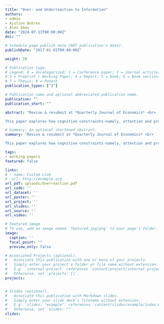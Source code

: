 ```yaml
---
title: "Over- and Underreaction to Information"
authors:
- admin
- Aislinn Bohren
- Alex Imas
date: "2024-07-13T00:00:00Z"
doi: ""

# Schedule page publish date (NOT publication's date).
publishDate: "2017-01-01T00:00:00Z"

weight: 20

# Publication type.
# Legend: 0 = Uncategorized; 1 = Conference paper; 2 = Journal article;
# 3 = Preprint / Working Paper; 4 = Report; 5 = Book; 6 = Book section;
# 7 = Thesis; 8 = Patent
publication_types: ["3"]

# Publication name and optional abbreviated publication name.
publication: ""
publication_short: ""

abstract: "Revise & resubmit at *Quarterly Journal of Economics* <br>  

This paper explores how cognitive constraints-namely, attention and processing capacity-interact with properties of the learning environment to determine how people react to information. In our model, people form a simplified mental representation of the environment via salience-channeled attention, then process information with cognitive imprecision. The model predicts overreaction to information when environments are complex, signals are noisy, information is surprising, or priors are concentrated on less salient states; it predicts underreaction when environments are simple, signals are precise, information is expected, or priors are concentrated on salient states. Results from a series of pre-registered experiments provide support for these predictions and direct evidence for the proposed cognitive mechanisms. We show that the two psychological mechanisms act as cognitive complements: their interaction is critical for explaining belief data and together they yield a highly complete model in terms of capturing explainable variation in belief-updating. Our theoretical and empirical results connect disparate findings in prior work: underreaction is typically found in laboratory studies, which feature simple learning settings, while overreaction is more prevalent in financial markets which feature greater complexity. "

# Summary. An optional shortened abstract.
summary: "Revise & resubmit at *Quarterly Journal of Economics* <br>  

This paper explores how cognitive constraints-namely, attention and processing capacity-interact with properties of the learning environment to determine how people react to information. In our model, people form a simplified mental representation of the environment via salience-channeled attention, then process information with cognitive imprecision. The model predicts overreaction to information when environments are complex, signals are noisy, information is surprising, or priors are concentrated on less salient states; it predicts underreaction when environments are simple, signals are precise, information is expected, or priors are concentrated on salient states. Results from a series of pre-registered experiments provide support for these predictions and direct evidence for the proposed cognitive mechanisms. We show that the two psychological mechanisms act as cognitive complements: their interaction is critical for explaining belief data and together they yield a highly complete model in terms of capturing explainable variation in belief-updating. Our theoretical and empirical results connect disparate findings in prior work: underreaction is typically found in laboratory studies, which feature simple learning settings, while overreaction is more prevalent in financial markets which feature greater complexity. "

tags:
- working papers
featured: false

links:
# - name: Custom Link
#  url: http://example.org
url_pdf: uploads/Overreaction.pdf
url_code: ''
url_dataset: ''
url_poster: ''
url_project: ''
url_slides: ''
url_source: ''
url_video: ''

# Featured image
# To use, add an image named `featured.jpg/png` to your page's folder. 
image:
  caption: ''
  focal_point: ""
  preview_only: false

# Associated Projects (optional).
#   Associate this publication with one or more of your projects.
#   Simply enter your project's folder or file name without extension.
#   E.g. `internal-project` references `content/project/internal-project/index.md`.
#   Otherwise, set `projects: []`.
projects:


# Slides (optional).
#   Associate this publication with Markdown slides.
#   Simply enter your slide deck's filename without extension.
#   E.g. `slides: "example"` references `content/slides/example/index.md`.
#   Otherwise, set `slides: ""`.
slides: 
---
```

